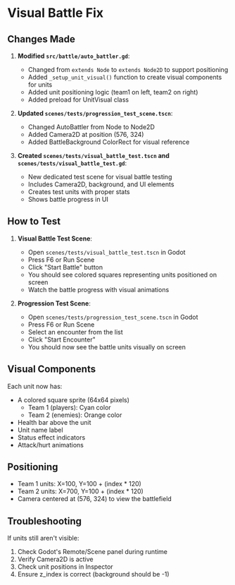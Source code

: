 # Visual Battle Fix

## Changes Made

1. **Modified `src/battle/auto_battler.gd`**:
   - Changed from `extends Node` to `extends Node2D` to support positioning
   - Added `_setup_unit_visual()` function to create visual components for units
   - Added unit positioning logic (team1 on left, team2 on right)
   - Added preload for UnitVisual class

2. **Updated `scenes/tests/progression_test_scene.tscn`**:
   - Changed AutoBattler from Node to Node2D
   - Added Camera2D at position (576, 324)
   - Added BattleBackground ColorRect for visual reference

3. **Created `scenes/tests/visual_battle_test.tscn` and `scenes/tests/visual_battle_test.gd`**:
   - New dedicated test scene for visual battle testing
   - Includes Camera2D, background, and UI elements
   - Creates test units with proper stats
   - Shows battle progress in UI

## How to Test

1. **Visual Battle Test Scene**:
   - Open `scenes/tests/visual_battle_test.tscn` in Godot
   - Press F6 or Run Scene
   - Click "Start Battle" button
   - You should see colored squares representing units positioned on screen
   - Watch the battle progress with visual animations

2. **Progression Test Scene**:
   - Open `scenes/tests/progression_test_scene.tscn` in Godot
   - Press F6 or Run Scene
   - Select an encounter from the list
   - Click "Start Encounter"
   - You should now see the battle units visually on screen

## Visual Components

Each unit now has:
- A colored square sprite (64x64 pixels)
  - Team 1 (players): Cyan color
  - Team 2 (enemies): Orange color
- Health bar above the unit
- Unit name label
- Status effect indicators
- Attack/hurt animations

## Positioning

- Team 1 units: X=100, Y=100 + (index * 120)
- Team 2 units: X=700, Y=100 + (index * 120)
- Camera centered at (576, 324) to view the battlefield

## Troubleshooting

If units still aren't visible:
1. Check Godot's Remote/Scene panel during runtime
2. Verify Camera2D is active
3. Check unit positions in Inspector
4. Ensure z_index is correct (background should be -1)